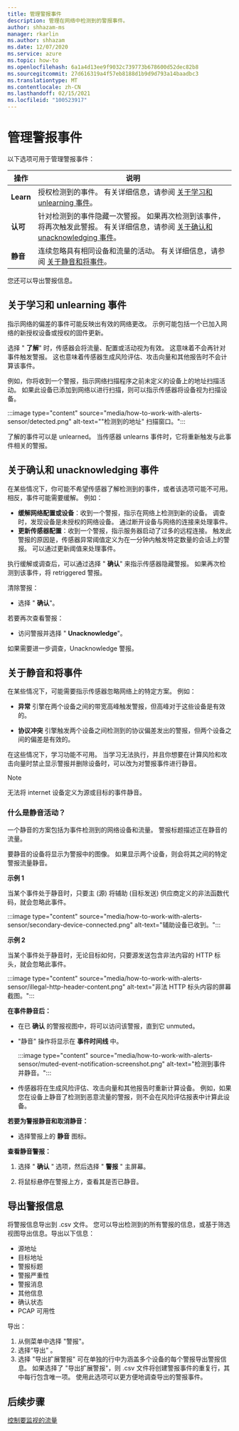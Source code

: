 ```yaml
---
title: 管理警报事件
description: 管理在网络中检测到的警报事件。
author: shhazam-ms
manager: rkarlin
ms.author: shhazam
ms.date: 12/07/2020
ms.service: azure
ms.topic: how-to
ms.openlocfilehash: 6a1a4d13ee9f9032c739773b678600d52dec82b8
ms.sourcegitcommit: 27d616319a4f57eb8188d1b9d9d793a14baadbc3
ms.translationtype: MT
ms.contentlocale: zh-CN
ms.lasthandoff: 02/15/2021
ms.locfileid: "100523917"
---
```

# <a name="manage-alert-events"></a>管理警报事件

以下选项可用于管理警报事件：

 | 操作 | 说明 |
 |--|--|
 | **Learn** | 授权检测到的事件。 有关详细信息，请参阅 [关于学习和 unlearning 事件](#about-learning-and-unlearning-events)。 |
 | **认可** | 针对检测到的事件隐藏一次警报。 如果再次检测到该事件，将再次触发此警报。 有关详细信息，请参阅 [关于确认和 unacknowledging 事件](#about-acknowledging-and-unacknowledging-events)。 |
 | **静音** | 连续忽略具有相同设备和流量的活动。 有关详细信息，请参阅 [关于静音和将事件](#about-muting-and-unmuting-events)。 |
 
您还可以导出警报信息。
## <a name="about-learning-and-unlearning-events"></a>关于学习和 unlearning 事件

指示网络的偏差的事件可能反映出有效的网络更改。 示例可能包括一个已加入网络的新授权设备或授权的固件更新。

选择 " **了解**" 时，传感器会将流量、配置或活动视为有效。 这意味着不会再针对事件触发警报。 这也意味着传感器生成风险评估、攻击向量和其他报告时不会计算该事件。

例如，你将收到一个警报，指示网络扫描程序之前未定义的设备上的地址扫描活动。 如果此设备已添加到网络以进行扫描，则可以指示传感器将设备视为扫描设备。

:::image type="content" source="media/how-to-work-with-alerts-sensor/detected.png" alt-text="&quot;检测到的地址&quot; 扫描窗口。":::

了解的事件可以是 unlearned。 当传感器 unlearns 事件时，它将重新触发与此事件相关的警报。

## <a name="about-acknowledging-and-unacknowledging-events"></a>关于确认和 unacknowledging 事件

在某些情况下，你可能不希望传感器了解检测到的事件，或者该选项可能不可用。 相反，事件可能需要缓解。 例如：

- **缓解网络配置或设备**：收到一个警报，指示在网络上检测到新的设备。 调查时，发现设备是未授权的网络设备。 通过断开设备与网络的连接来处理事件。
- **更新传感器配置**：收到一个警报，指示服务器启动了过多的远程连接。 触发此警报的原因是，传感器异常阈值定义为在一分钟内触发特定数量的会话上的警报。 可以通过更新阈值来处理事件。

执行缓解或调查后，可以通过选择 " **确认**" 来指示传感器隐藏警报。 如果再次检测到该事件，将 retriggered 警报。

清除警报：

  - 选择 " **确认**"。

若要再次查看警报：

  - 访问警报并选择 " **Unacknowledge**"。

如果需要进一步调查，Unacknowledge 警报。

## <a name="about-muting-and-unmuting-events"></a>关于静音和将事件

在某些情况下，可能需要指示传感器忽略网络上的特定方案。 例如：

  - **异常** 引擎在两个设备之间的带宽高峰触发警报，但高峰对于这些设备是有效的。

  - **协议冲突** 引擎触发两个设备之间检测到的协议偏差发出的警报，但两个设备之间的偏差是有效的。

在这些情况下，学习功能不可用。 当学习无法执行，并且你想要在计算风险和攻击向量时禁止显示警报并删除设备时，可以改为对警报事件进行静音。

> [!NOTE] 
> 无法将 internet 设备定义为源或目标的事件静音。

### <a name="what-alert-activity-is-muted"></a>什么是静音活动？

一个静音的方案包括为事件检测到的网络设备和流量。 警报标题描述正在静音的流量。

要静音的设备将显示为警报中的图像。 如果显示两个设备，则会将其之间的特定警报流量静音。

**示例 1**

当某个事件处于静音时，只要主 (源) 将辅助 (目标发送) 供应商定义的非法函数代码，就会忽略此事件。

:::image type="content" source="media/how-to-work-with-alerts-sensor/secondary-device-connected.png" alt-text="辅助设备已收到。":::

**示例 2**

当某个事件处于静音时，无论目标如何，只要源发送包含非法内容的 HTTP 标头，就会忽略此事件。

:::image type="content" source="media/how-to-work-with-alerts-sensor/illegal-http-header-content.png" alt-text="非法 HTTP 标头内容的屏幕截图。":::

**在事件静音后：**

- 在已 **确认** 的警报视图中，将可以访问该警报，直到它 unmuted。

- "静音" 操作将显示在 **事件时间线** 中。

  :::image type="content" source="media/how-to-work-with-alerts-sensor/muted-event-notification-screenshot.png" alt-text="检测到事件并静音。":::

- 传感器将在生成风险评估、攻击向量和其他报告时重新计算设备。 例如，如果您在设备上静音了检测到恶意流量的警报，则不会在风险评估报表中计算此设备。

**若要为警报静音和取消静音：**

- 选择警报上的 **静音** 图标。

**查看静音警报：**

1. 选择 " **确认** " 选项，然后选择 " **警报** " 主屏幕。

2. 将鼠标悬停在警报上方，查看其是否已静音。  

## <a name="export-alert-information"></a>导出警报信息

将警报信息导出到 .csv 文件。 您可以导出检测到的所有警报的信息，或基于筛选视图导出信息。导出以下信息：

- 源地址
- 目标地址
- 警报标题
- 警报严重性
- 警报消息
- 其他信息
- 确认状态
- PCAP 可用性

导出：

1. 从侧菜单中选择 "警报"。
1. 选择“导出”  。
1. 选择 "导出扩展警报" 可在单独的行中为涵盖多个设备的每个警报导出警报信息。 如果选择了 "导出扩展警报"，则 .csv 文件将创建警报事件的重复行，其中每行包含唯一项。 使用此选项可以更方便地调查导出的警报事件。

## <a name="next-steps"></a>后续步骤

[控制要监视的流量](how-to-control-what-traffic-is-monitored.md)

